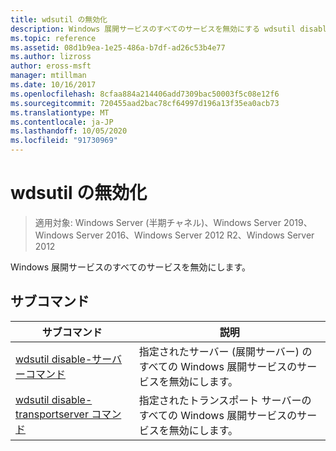 ```yaml
---
title: wdsutil の無効化
description: Windows 展開サービスのすべてのサービスを無効にする wdsutil disable の参照記事。
ms.topic: reference
ms.assetid: 08d1b9ea-1e25-486a-b7df-ad26c53b4e77
ms.author: lizross
author: eross-msft
manager: mtillman
ms.date: 10/16/2017
ms.openlocfilehash: 8cfaa884a214406add7309bac50003f5c08e12f6
ms.sourcegitcommit: 720455aad2bac78cf64997d196a13f35ea0acb73
ms.translationtype: MT
ms.contentlocale: ja-JP
ms.lasthandoff: 10/05/2020
ms.locfileid: "91730969"
---
```

# <a name="wdsutil-disable"></a>wdsutil の無効化

> 適用対象: Windows Server (半期チャネル)、Windows Server 2019、Windows Server 2016、Windows Server 2012 R2、Windows Server 2012

Windows 展開サービスのすべてのサービスを無効にします。

## <a name="subcommands"></a>サブコマンド
|サブコマンド|説明|
|-------|--------|
|[wdsutil disable-サーバーコマンド](wdsutil-disable-server.md)|指定されたサーバー (展開サーバー) のすべての Windows 展開サービスのサービスを無効にします。|
|[wdsutil disable-transportserver コマンド](wdsutil-disable-transportserver.md)|指定されたトランスポート サーバーのすべての Windows 展開サービスのサービスを無効にします。|
